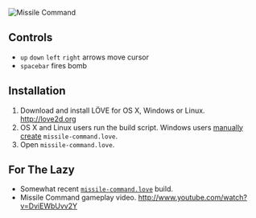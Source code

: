 ![Missile Command](http://i.imgur.com/wGUjY.png "Missile Command")

## Controls

* `up` `down` `left` `right` arrows move cursor
* `spacebar` fires bomb

## Installation

1. Download and install LÖVE for OS X, Windows or Linux. http://love2d.org
2. OS X and Linux users run the build script. Windows users [manually create](http://love2d.org/wiki/Game_Distribution "LOVE 2D Game Distribution") `missile-command.love`.
3. Open `missile-command.love`.

## For The Lazy

* Somewhat recent [`missile-command.love`](http://love2d.org/forums/download/file.php?id=3062&sid=45498dfcc7b5ed815e0d441cc7b8f263) build.
* Missile Command gameplay video. http://www.youtube.com/watch?v=DviEWbUvv2Y

